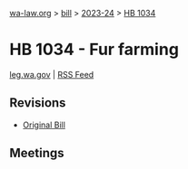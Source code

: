 [wa-law.org](/) > [bill](/bill/) > [2023-24](/bill/2023-24/) > [HB 1034](/bill/2023-24/hb/1034/)

# HB 1034 - Fur farming
[leg.wa.gov](https://app.leg.wa.gov/billsummary?BillNumber=1034&Year=2023&Initiative=false) | [RSS Feed](./rss.xml)

## Revisions
* [Original Bill](1/)

## Meetings